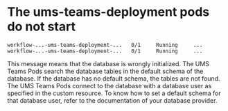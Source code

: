 # The ums-teams-deployment pods do not start

```
workflow-...-ums-teams-deployment-...   0/1     Running     ...                              
workflow-...-ums-teams-deployment-...   0/1     Running     ...
```

This message means that the database is wrongly initialized. The UMS Teams Pods search the
database tables in the default schema of the database. If the database has no default schema, the
tables are not found. The UMS Teams Pods connect to the database with a database user as specified
in the custom resource. To know how to set a default schema for that database user, refer to the
documentation of your database provider.